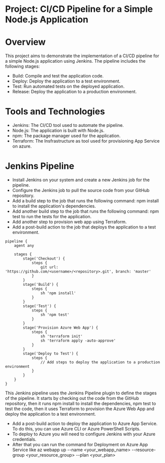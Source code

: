 # Project: CI/CD Pipeline for a Simple Node.js Application

# Overview
This project aims to demonstrate the implementation of a CI/CD pipeline for a simple Node.js application using Jenkins. The pipeline includes the following stages:
- Build: Compile and test the application code.
- Deploy: Deploy the application to a test environment.
- Test: Run automated tests on the deployed application.
- Release: Deploy the application to a production environment.

# Tools and Technologies
- Jenkins: The CI/CD tool used to automate the pipeline.
- Node.js: The application is built with Node.js.
- npm: The package manager used for the application.
- Terraform: The Insfrastructure as tool used for provisioning App Service on azure.

# Jenkins Pipeline
- Install Jenkins on your system and create a new Jenkins job for the pipeline.
- Configure the Jenkins job to pull the source code from your GitHub repository.
- Add a build step to the job that runs the following command: npm install to install the application's dependencies.
- Add another build step to the job that runs the following command: npm test to run the tests for the application.
- Add another step to provision web app using Terraform.
- Add a post-build action to the job that deploys the application to a test environment.
```
pipeline {
    agent any

    stages {
        stage('Checkout') {
            steps {
                git url: 'https://github.com/<username>/<repository>.git', branch: 'master'
            }
        }
        stage('Build') {
            steps {
                sh 'npm install'
            }
        }
        stage('Test') {
            steps {
                sh 'npm test'
            }
        }
        stage('Provision Azure Web App') {
            steps {
                sh 'terraform init'
                sh 'terraform apply -auto-approve'
            }
        }
        stage('Deploy to Test') {
            steps {
                // Add steps to deploy the application to a production environment
            }
        }
    }
}

```
This Jenkins pipeline uses the Jenkins Pipeline plugin to define the stages of the pipeline. It starts by checking out the code from the GitHub repository, then it runs npm install to install the dependencies, npm test to test the code, then it uses Terraform to provision the Azure Web App and deploy the application to a test environment.


- Add a post-build action to deploy the application to Azure App Service. To do this, you can use Azure CLI or Azure PowerShell Scripts.
- To deploy to Azure you will need to configure Jenkins with your Azure credentials.
- After that you can run the command for Deployment on Azure App Service like az webapp up --name <your_webapp_name> --resource-group <your_resource_group> --plan <your_plan>
